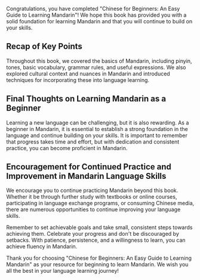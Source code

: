 
Congratulations, you have completed "Chinese for Beginners: An Easy Guide to Learning Mandarin"! We hope this book has provided you with a solid foundation for learning Mandarin and that you will continue to build on your skills.

Recap of Key Points
-------------------

Throughout this book, we covered the basics of Mandarin, including pinyin, tones, basic vocabulary, grammar rules, and useful expressions. We also explored cultural context and nuances in Mandarin and introduced techniques for incorporating these into language learning.

Final Thoughts on Learning Mandarin as a Beginner
-------------------------------------------------

Learning a new language can be challenging, but it is also rewarding. As a beginner in Mandarin, it is essential to establish a strong foundation in the language and continue building on your skills. It is important to remember that progress takes time and effort, but with dedication and consistent practice, you can become proficient in Mandarin.

Encouragement for Continued Practice and Improvement in Mandarin Language Skills
--------------------------------------------------------------------------------

We encourage you to continue practicing Mandarin beyond this book. Whether it be through further study with textbooks or online courses, participating in language exchange programs, or consuming Chinese media, there are numerous opportunities to continue improving your language skills.

Remember to set achievable goals and take small, consistent steps towards achieving them. Celebrate your progress and don't be discouraged by setbacks. With patience, persistence, and a willingness to learn, you can achieve fluency in Mandarin.

Thank you for choosing "Chinese for Beginners: An Easy Guide to Learning Mandarin" as your resource for beginning to learn Mandarin. We wish you all the best in your language learning journey!